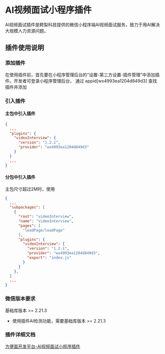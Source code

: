 # AI视频面试小程序插件

AI视频面试插件是鳄梨科技提供的微信小程序端AI视频面试服务，致力于用AI解决大规模人力资源问题。

## 插件使用说明

### 添加插件

在使用插件前，首先要在小程序管理后台的“设置-第三方设置-插件管理”中添加插件。开发者可登录小程序管理后台，
通过 appid[wx4993ea1204d849d3] 查找插件并添加

### 引入插件

#### 主包中引入插件

```json
{
  ...
  "plugins": {
    "videoInterview": {
      "version": "1.2.1",
      "provider": "wx4993ea1204d849d3"
    }
  }
  ...
}
```

#### 分包中引入插件

主包尺寸超过2M时，使用

```json
{
  ...
  "subpackages": [
    {
      "root": "videoInterview",
      "name": "videoInterview",
      "pages": [
        "leadPage/leadPage"
      ],
      "plugins": {
        "videoInterview": {
          "version": "1.2.1",
          "provider": "wx4993ea1204d849d3",
          "export": "index.js"
        }
      }
    },
  ]
  ...
}
```

### 微信版本要求

基础库版本 >= 2.21.3

* 使用插件AI检测功能，需要基础库版本 >= 2.21.3

### 插件详细文档

[方便面开发平台-AI视频面试小程序插件](https://avocadotechopen.github.io/developers/docs/AI视频面试/mp-plugin)
